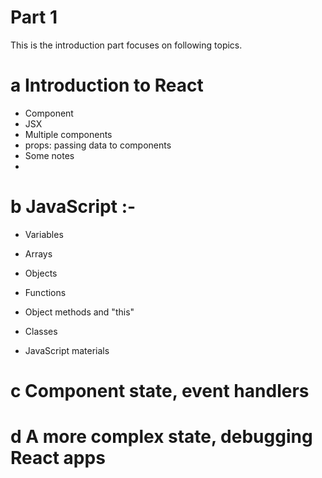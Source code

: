 # Part 1

This is the introduction part focuses on following topics.

# a Introduction to React

- Component
- JSX
- Multiple components
- props: passing data to components
- Some notes
-

# b JavaScript :-

- Variables
- Arrays
- Objects
- Functions

- Object methods and "this"
- Classes
- JavaScript materials

# c Component state, event handlers

# d A more complex state, debugging React apps
